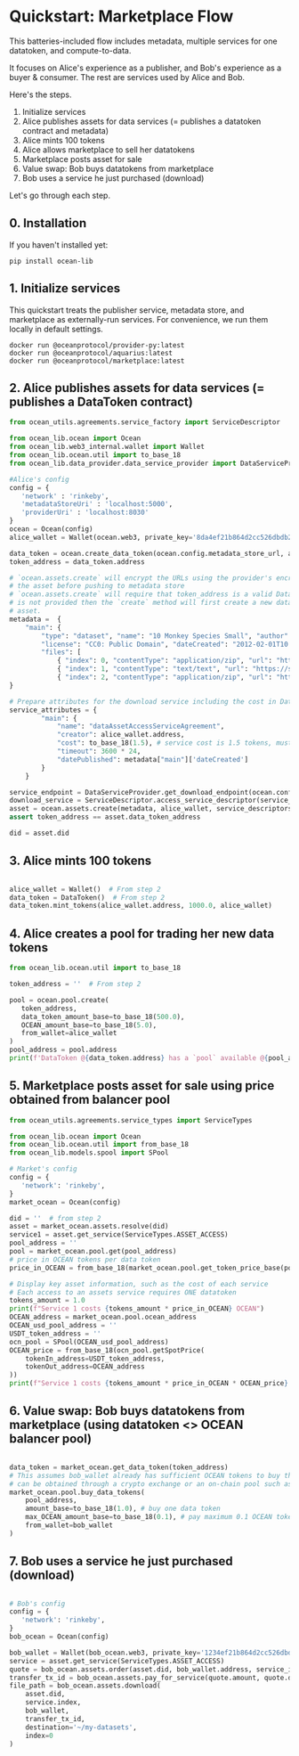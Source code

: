 # Quickstart: Marketplace Flow

This batteries-included flow includes metadata, multiple services for one datatoken, and compute-to-data.

It focuses on Alice's experience as a publisher, and Bob's experience as a buyer & consumer. The rest are services used by Alice and Bob.

Here's the steps.
1. Initialize services
1. Alice publishes assets for data services (= publishes a datatoken contract and metadata)
1. Alice mints 100 tokens
1. Alice allows marketplace to sell her datatokens
1. Marketplace posts asset for sale
1. Value swap: Bob buys datatokens from marketplace
1. Bob uses a service he just purchased (download)

Let's go through each step.

## 0. Installation

If you haven't installed yet:
```console
pip install ocean-lib
```

## 1. Initialize services

This quickstart treats the publisher service, metadata store, and marketplace as 
externally-run services. For convenience, we run them locally in default settings.

```
docker run @oceanprotocol/provider-py:latest
docker run @oceanprotocol/aquarius:latest
docker run @oceanprotocol/marketplace:latest
```

## 2. Alice publishes assets for data services (= publishes a DataToken contract)

```python
from ocean_utils.agreements.service_factory import ServiceDescriptor

from ocean_lib.ocean import Ocean
from ocean_lib.web3_internal.wallet import Wallet
from ocean_lib.ocean.util import to_base_18
from ocean_lib.data_provider.data_service_provider import DataServiceProvider

#Alice's config
config = {
   'network' : 'rinkeby',
   'metadataStoreUri' : 'localhost:5000',
   'providerUri' : 'localhost:8030'
}
ocean = Ocean(config)
alice_wallet = Wallet(ocean.web3, private_key='8da4ef21b864d2cc526dbdb2a120bd2874c36c9d0a1fb7f8c63d7f7a8b41de8f')

data_token = ocean.create_data_token(ocean.config.metadata_store_url, alice_wallet)
token_address = data_token.address

# `ocean.assets.create` will encrypt the URLs using the provider's encrypt service endpoint and update 
# the asset before pushing to metadata store
# `ocean.assets.create` will require that token_address is a valid DataToken contract address, unless token_address
# is not provided then the `create` method will first create a new data token and use it in the new
# asset.
metadata =  {
    "main": {
        "type": "dataset", "name": "10 Monkey Species Small", "author": "Mario", 
        "license": "CC0: Public Domain", "dateCreated": "2012-02-01T10:55:11Z", 
        "files": [
            { "index": 0, "contentType": "application/zip", "url": "https://s3.amazonaws.com/datacommons-seeding-us-east/10_Monkey_Species_Small/assets/training.zip"},
            { "index": 1, "contentType": "text/text", "url": "https://s3.amazonaws.com/datacommons-seeding-us-east/10_Monkey_Species_Small/assets/monkey_labels.txt"},
            { "index": 2, "contentType": "application/zip", "url": "https://s3.amazonaws.com/datacommons-seeding-us-east/10_Monkey_Species_Small/assets/validation.zip"}]}
}

# Prepare attributes for the download service including the cost in DataTokens
service_attributes = {
        "main": {
            "name": "dataAssetAccessServiceAgreement",
            "creator": alice_wallet.address,
            "cost": to_base_18(1.5), # service cost is 1.5 tokens, must be converted to 
            "timeout": 3600 * 24,
            "datePublished": metadata["main"]['dateCreated']
        }
    }

service_endpoint = DataServiceProvider.get_download_endpoint(ocean.config)
download_service = ServiceDescriptor.access_service_descriptor(service_attributes, service_endpoint)
asset = ocean.assets.create(metadata, alice_wallet, service_descriptors=[download_service], data_token_address=token_address)
assert token_address == asset.data_token_address

did = asset.did
```

## 3. Alice mints 100 tokens

```python

alice_wallet = Wallet()  # From step 2
data_token = DataToken()  # From step 2
data_token.mint_tokens(alice_wallet.address, 1000.0, alice_wallet)
```

## 4. Alice creates a pool for trading her new data tokens

```python
from ocean_lib.ocean.util import to_base_18

token_address = ''  # From step 2

pool = ocean.pool.create(
   token_address,
   data_token_amount_base=to_base_18(500.0),
   OCEAN_amount_base=to_base_18(5.0),
   from_wallet=alice_wallet
)
pool_address = pool.address
print(f'DataToken @{data_token.address} has a `pool` available @{pool_address}')
```

## 5. Marketplace posts asset for sale using price obtained from balancer pool

```python
from ocean_utils.agreements.service_types import ServiceTypes

from ocean_lib.ocean import Ocean
from ocean_lib.ocean.util import from_base_18
from ocean_lib.models.spool import SPool

# Market's config
config = {
   'network': 'rinkeby',
}
market_ocean = Ocean(config)

did = ''  # from step 2
asset = market_ocean.assets.resolve(did)
service1 = asset.get_service(ServiceTypes.ASSET_ACCESS)
pool_address = ''
pool = market_ocean.pool.get(pool_address)
# price in OCEAN tokens per data token
price_in_OCEAN = from_base_18(market_ocean.pool.get_token_price_base(pool_address))

# Display key asset information, such as the cost of each service
# Each access to an assets service requires ONE datatoken
tokens_amount = 1.0
print(f"Service 1 costs {tokens_amount * price_in_OCEAN} OCEAN")
OCEAN_address = market_ocean.pool.ocean_address
OCEAN_usd_pool_address = ''
USDT_token_address = ''
ocn_pool = SPool(OCEAN_usd_pool_address)
OCEAN_price = from_base_18(ocn_pool.getSpotPrice(
    tokenIn_address=USDT_token_address,
    tokenOut_address=OCEAN_address
))
print(f"Service 1 costs {tokens_amount * price_in_OCEAN * OCEAN_price} USD")
```

## 6. Value swap: Bob buys datatokens from marketplace (using datatoken <> OCEAN balancer pool)

```python

data_token = market_ocean.get_data_token(token_address)
# This assumes bob_wallet already has sufficient OCEAN tokens to buy the data token. OCEAN tokens 
# can be obtained through a crypto exchange or an on-chain pool such as balancer or uniswap
market_ocean.pool.buy_data_tokens(
    pool_address, 
    amount_base=to_base_18(1.0), # buy one data token
    max_OCEAN_amount_base=to_base_18(0.1), # pay maximum 0.1 OCEAN tokens
    from_wallet=bob_wallet
)


```
   
## 7. Bob uses a service he just purchased (download)

```python

# Bob's config
config = {
   'network': 'rinkeby',
}
bob_ocean = Ocean(config)

bob_wallet = Wallet(bob_ocean.web3, private_key='1234ef21b864d2cc526dbdb2a120bd2874c36c9d0a1fb7f8c63d7f7a8b41de8o')
service = asset.get_service(ServiceTypes.ASSET_ACCESS)
quote = bob_ocean.assets.order(asset.did, bob_wallet.address, service_index=service.index)
transfer_tx_id = bob_ocean.assets.pay_for_service(quote.amount, quote.data_token_address, quote.receiver_address, bob_wallet)
file_path = bob_ocean.assets.download(
    asset.did, 
    service.index, 
    bob_wallet, 
    transfer_tx_id, 
    destination='~/my-datasets', 
    index=0
)
```
